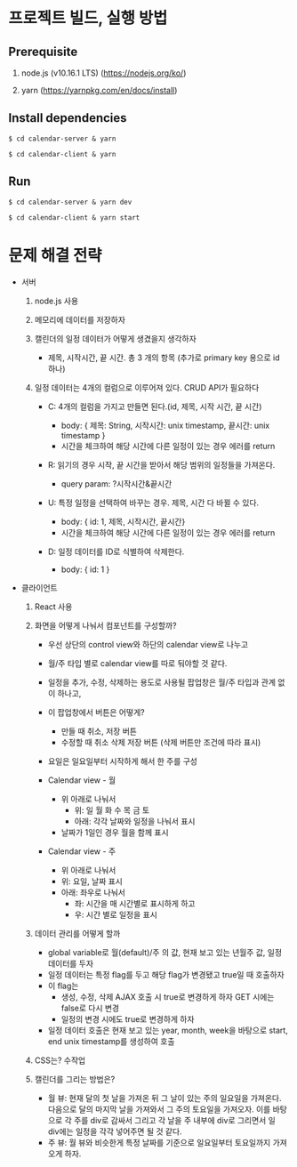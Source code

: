 # 프로젝트 빌드, 실행 방법

## Prerequisite

1. node.js (v10.16.1 LTS) (https://nodejs.org/ko/)

2. yarn (https://yarnpkg.com/en/docs/install)

## Install dependencies

```
$ cd calendar-server & yarn

$ cd calendar-client & yarn
```

## Run

```
$ cd calendar-server & yarn dev

$ cd calendar-client & yarn start
```

# 문제 해결 전략

* 서버

    1. node.js 사용

    2. 메모리에 데이터를 저장하자

    3. 캘린더의 일정 데이터가 어떻게 생겼을지 생각하자
    
        * 제목, 시작시간, 끝 시간. 총 3 개의 항목 (추가로 primary key 용으로 id 하나)

    4. 일정 데이터는 4개의 컬럼으로 이루어져 있다. CRUD API가 필요하다

        * C: 4개의 컬럼을 가지고 만들면 된다.(id, 제목, 시작 시간, 끝 시간)
            * body: { 제목: String, 시작시간: unix timestamp, 끝시간: unix timestamp }
            * 시간을 체크하여 해당 시간에 다른 일정이 있는 경우 에러를 return

        * R: 읽기의 경우 시작, 끝 시간을 받아서 해당 범위의 일정들을 가져온다.
            * query param: ?시작시간&끝시간

        * U: 특정 일정을 선택하여 바꾸는 경우. 제목, 시간 다 바뀔 수 있다. 
            * body: { id: 1, 제목, 시작시간, 끝시간}
            * 시간을 체크하여 해당 시간에 다른 일정이 있는 경우 에러를 return

        * D: 일정 데이터를 ID로 식별하여 삭제한다.
            * body: { id: 1 }
    
* 클라이언트

    1. React 사용

    2. 화면을 어떻게 나눠서 컴포넌트를 구성할까?

        * 우선 상단의 control view와 하단의 calendar view로 나누고
        
        * 월/주 타입 별로 calendar view를 따로 둬야할 것 같다.
        
        * 일정을 추가, 수정, 삭제하는 용도로 사용될 팝업창은 월/주 타입과 관계 없이 하나고,

        * 이 팝업창에서 버튼은 어떻게?

            * 만들 때 취소, 저장 버튼
            * 수정할 때 취소 삭제 저장 버튼 (삭제 버튼만 조건에 따라 표시)

        * 요일은 일요일부터 시작하게 해서 한 주를 구성

        * Calendar view - 월
            
            * 위 아래로 나눠서
                * 위: 일 월 화 수 목 금 토
                * 아래: 각각 날짜와 일정을 나눠서 표시
            * 날짜가 1일인 경우 월을 함께 표시

        * Calendar view - 주

            * 위 아래로 나눠서
            * 위: 요일, 날짜 표시
            * 아래: 좌우로 나눠서
                * 좌: 시간을 매 시간별로 표시하게 하고
                * 우: 시간 별로 일정을 표시

    3. 데이터 관리를 어떻게 할까

        * global variable로 월(default)/주 의 값, 현재 보고 있는 년월주 값, 일정 데이터를 두자
        * 일정 데이터는 특정 flag를 두고 해당 flag가 변경됐고 true일 때 호출하자
        * 이 flag는 
            * 생성, 수정, 삭제 AJAX 호출 시 true로 변경하게 하자 GET 시에는 false로 다시 변경
            * 일정의 변경 시에도 true로 변경하게 하자
        * 일정 데이터 호출은 현재 보고 있는 year, month, week을 바탕으로 start, end unix timestamp를 생성하여 호출

    4. CSS는? 수작업
    
    5. 캘린더를 그리는 방법은?
        * 월 뷰: 현재 달의 첫 날을 가져온 뒤 그 날이 있는 주의 일요일을 가져온다. 다음으로 달의 마지막 날을 가져와서 그 주의 토요일을 가져오자. 이를 바탕으로 각 주를 div로 감싸서 그리고 각 날을 주 내부에 div로 그리면서 일 div에는 일정을 각각 넣어주면 될 것 같다.
        * 주 뷰: 월 뷰와 비슷한게 특정 날짜를 기준으로 일요일부터 토요일까지 가져오게 하자.
